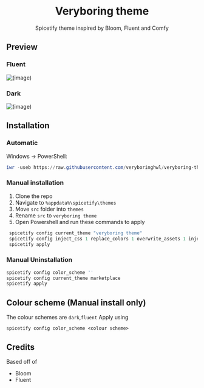 <div align = "center">
<h1>Veryboring theme</h1>
<p>Spicetify theme inspired by Bloom, Fluent and Comfy</p>
</div>

## Preview

### Fluent

![(image)](https://raw.githubusercontent.com/veryboringhwl/veryboring-theme/cf91f44dd253f807b755f00ef1c40c064befa2e3/assets/placeholder%202.png)

### Dark

![(image)](https://raw.githubusercontent.com/veryboringhwl/veryboring-theme/cf91f44dd253f807b755f00ef1c40c064befa2e3/assets/placeholder%201.png)
## Installation

### Automatic
Windows → PowerShell:

```powershell
iwr -useb https://raw.githubusercontent.com/veryboringhwl/veryboring-theme/main/install.ps1 | iex
```
### Manual installation
1. Clone the repo
2. Navigate to ```%appdata%\spicetify\themes```
3. Move `src` folder into `themes`
4. Rename `src` to `veryboring theme`
4. Open Powershell and run these commands to apply

```powershell
 spicetify config current_theme "veryboring theme"
 spicetify config inject_css 1 replace_colors 1 overwrite_assets 1 inject_theme_js 1
 spicetify apply
```
### Manual Uninstallation

```powershell
spicetify config color_scheme ''
spicetify config current_theme marketplace
spicetify apply
```

## Colour scheme (Manual install only)
The colour schemes are `dark`,`fluent` Apply using 

`spicetify config color_scheme <colour scheme>`

## Credits
Based off of
- Bloom
- Fluent
